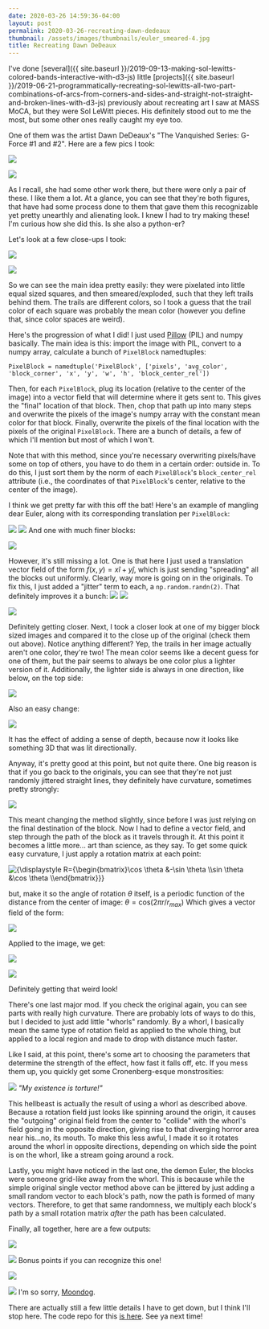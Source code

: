 ```yaml
---
date: 2020-03-26 14:59:36-04:00
layout: post
permalink: 2020-03-26-recreating-dawn-dedeaux
thumbnail: /assets/images/thumbnails/euler_smeared-4.jpg
title: Recreating Dawn DeDeaux
---
```


I've done [several]({{ site.baseurl }}/2019-09-13-making-sol-lewitts-colored-bands-interactive-with-d3-js) little [projects]({{ site.baseurl }}/2019-06-21-programmatically-recreating-sol-lewitts-all-two-part-combinations-of-arcs-from-corners-and-sides-and-straight-not-straight-and-broken-lines-with-d3-js) previously about recreating art I saw at MASS MoCA, but they were Sol LeWitt pieces. His definitely stood out to me the most, but some other ones really caught my eye too.

One of them was the artist Dawn DeDeaux's "The Vanquished Series: G-Force #1 and #2". Here are a few pics I took:

![](/assets/images/IMG_20190616_130329-768x1024.jpg)

![](/assets/images/IMG_20190616_130326-768x1024.jpg)

As I recall, she had some other work there, but there were only a pair of these. I like them a lot. At a glance, you can see that they're both figures, that have had some process done to them that gave them this recognizable yet pretty unearthly and alienating look. I knew I had to try making these! I'm curious how she did this. Is she also a python-er?

Let's look at a few close-ups I took:

![](/assets/images/IMG_20190616_130334-768x1024.jpg)

![](/assets/images/IMG_20190616_130356-768x1024.jpg)

So we can see the main idea pretty easily: they were pixelated into little equal sized squares, and then smeared/exploded, such that they left trails behind them. The trails are different colors, so I took a guess that the trail color of each square was probably the mean color (however you define that, since color spaces are weird).

Here's the progression of what I did! I just used [Pillow](https://pillow.readthedocs.io/en/stable/) (PIL) and numpy basically. The main idea is this: import the image with PIL, convert to a numpy array, calculate a bunch of `PixelBlock` namedtuples:

`PixelBlock = namedtuple('PixelBlock', ['pixels', 'avg_color', 'block_corner', 'x', 'y', 'w', 'h', 'block_center_rel'])`

Then, for each `PixelBlock`, plug its location (relative to the center of the image) into a vector field that will determine where it gets sent to. This gives the "final" location of that block. Then, chop that path up into many steps and overwrite the pixels of the image's numpy array with the constant mean color for that block. Finally, overwrite the pixels of the final location with the pixels of the original `PixelBlock`. There are a bunch of details, a few of which I'll mention but most of which I won't.

Note that with this method, since you're necessary overwriting pixels/have some on top of others, you have to do them in a certain order: outside in. To do this, I just sort them by the norm of each `PixelBlock`'s `block_center_rel` attribute (i.e., the coordinates of that `PixelBlock`'s center, relative to the center of the image).

I think we get pretty far with this off the bat! Here's an example of mangling dear Euler, along with its corresponding translation per `PixelBlock`:

![](/assets/images/euler_smeared_3.jpg)
![](/assets/images/euler_vecfield_smeared_3.jpg)
And one with much finer blocks:

![](/assets/images/euler_smeared_pos_1pt0_fixed.jpg)

However, it's still missing a lot. One is that here I just used a translation vector field of the form $f(x, y) = x \hat{i} + y \hat{j}$, which is just sending "spreading" all the blocks out uniformly. Clearly, way more is going on in the originals. To fix this, I just added a "jitter" term to each, a `np.random.randn(2)`. That definitely improves it a bunch:
![](/assets/images/euler_smeared_30.jpg)
![](/assets/images/euler_vecfield_smeared_30.jpg)

![](/assets/images/euler_smeared_200.jpg)

Definitely getting closer. Next, I took a closer look at one of my bigger block sized images and compared it to the close up of the original (check them out above). Notice anything different? Yep, the trails in her image actually aren't one color, they're two! The mean color seems like a decent guess for one of them, but the pair seems to always be one color plus a lighter version of it. Additionally, the lighter side is always in one direction, like below, on the top side:

![](/assets/images/closeup.jpg)

Also an easy change:

![](/assets/images/euler_smeared-1.jpg)

It has the effect of adding a sense of depth, because now it looks like something 3D that was lit directionally.

Anyway, it's pretty good at this point, but not quite there. One big reason is that if you go back to the originals, you can see that they're not just randomly jittered straight lines, they definitely have curvature, sometimes pretty strongly:

![](/assets/images/curve_closeup.jpg)

This meant changing the method slightly, since before I was just relying on the final destination of the block. Now I had to define a vector field, and step through the path of the block as it travels through it. At this point it becomes a little more... art than science, as they say. To get some quick easy curvature, I just apply a rotation matrix at each point:

![{\displaystyle R={\begin{bmatrix}\cos \theta &-\sin \theta \\\sin \theta &\cos \theta \\\end{bmatrix}}}](/assets/images/fe4ee3f1ce8e028da5bd4219c9dc7fc2216543e4)

but, make it so the angle of rotation $\theta$ itself, is a periodic function of the distance from the center of image: $\theta = \mathrm{cos}(2 \pi r/r_{max})$
Which gives a vector field of the form:

![](/assets/images/vec_field.png)

Applied to the image, we get:

![](/assets/images/euler_smeared-2.jpg)

![](/assets/images/euler_smeared-3.jpg)

Definitely getting that weird look!

There's one last major mod. If you check the original again, you can see parts with really high curvature. There are probably lots of ways to do this, but I decided to just add little "whorls" randomly. By a whorl, I basically mean the same type of rotation field as applied to the whole thing, but applied to a local region and made to drop with distance much faster.

Like I said, at this point, there's some art to choosing the parameters that determine the strength of the effect, how fast it falls off, etc. If you mess them up, you quickly get some Cronenberg-esque monstrosities:

![](/assets/images/euler_smeared_horror3.jpg)
*"My existence is torture!"*

This hellbeast is actually the result of using a whorl as described above. Because a rotation field just looks like spinning around the origin, it causes the "outgoing" original field from the center to "collide" with the whorl's field going in the opposite direction, giving rise to that diverging horror area near his...no, its mouth. To make this less awful, I made it so it rotates around the whorl in opposite directions, depending on which side the point is on the whorl, like a stream going around a rock.

Lastly, you might have noticed in the last one, the demon Euler, the blocks were someone grid-like away from the whorl. This is because while the simple original single vector method above can be jittered by just adding a small random vector to each block's path, now the path is formed of many vectors. Therefore, to get that same randomness, we multiply each block's path by a small rotation matrix *after* the path has been calculated.

Finally, all together, here are a few outputs:

![](/assets/images/euler_smeared-4.jpg)

![](/assets/images/saturn_smeared.jpg)
Bonus points if you can recognize this one!

![](/assets/images/hiero_smeared.jpg)

![](/assets/images/moondog_smeared.jpg)
I'm so sorry, [Moondog](https://en.wikipedia.org/wiki/Moondog).

There are actually still a few little details I have to get down, but I think I'll stop here. The code repo for this [is here](https://github.com/declanoller/dawn-dedeaux-smear-art). See ya next time!
